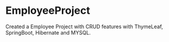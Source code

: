 # EmployeeProject
Created a Employee Project with CRUD features with ThymeLeaf, SpringBoot, Hibernate and MYSQL.
